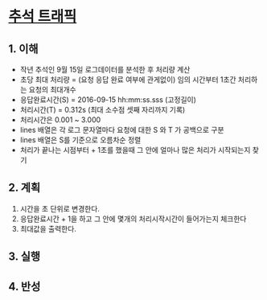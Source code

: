 # [추석 트래픽](https://programmers.co.kr/learn/courses/30/lessons/17676)

## 1. 이해

- 작년 추석인 9월 15일 로그데이터를 분석한 후 처리량 계산
- 초당 최대 처리량 = (요청 응답 완료 여부에 관게없이) 임의 시간부터 1초간 처리하는 요청의 최대개수
- 응답완료시간(S) = 2016-09-15 hh:mm:ss.sss (고정길이)
- 처리시간(T) = 0.312s (최대 소수점 셋째 자리까지 기록)
- 처리시간은 0.001 ~ 3.000
- lines 배열은 각 로그 문자열마다 요청에 대한 S 와 T 가 공백으로 구분
- lines 배열은 S를 기준으로 오름차순 정렬
- 처리가 끝나는 시점부터 + 1초를 했을때 그 안에 얼마나 많은 처리가 시작되는지 찾기

## 2. 계획

1. 시간을 초 단위로 변경한다.
2. 응답완료시간 + 1을 하고 그 안에 몇개의 처리시작시간이 들어가는지 체크한다
3. 최대값을 출력한다.

## 3. 실행

## 4. 반성
